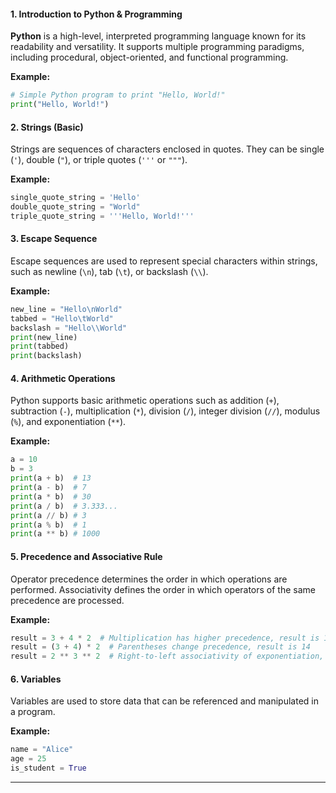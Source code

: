 #### 1. Introduction to Python & Programming
**Python** is a high-level, interpreted programming language known for its readability and versatility. It supports multiple programming paradigms, including procedural, object-oriented, and functional programming.

**Example:**
```python
# Simple Python program to print "Hello, World!"
print("Hello, World!")
```

#### 2. Strings (Basic)
Strings are sequences of characters enclosed in quotes. They can be single (`'`), double (`"`), or triple quotes (`'''` or `"""`).

**Example:**
```python
single_quote_string = 'Hello'
double_quote_string = "World"
triple_quote_string = '''Hello, World!'''
```

#### 3. Escape Sequence
Escape sequences are used to represent special characters within strings, such as newline (`\n`), tab (`\t`), or backslash (`\\`).

**Example:**
```python
new_line = "Hello\nWorld"
tabbed = "Hello\tWorld"
backslash = "Hello\\World"
print(new_line)
print(tabbed)
print(backslash)
```

#### 4. Arithmetic Operations
Python supports basic arithmetic operations such as addition (`+`), subtraction (`-`), multiplication (`*`), division (`/`), integer division (`//`), modulus (`%`), and exponentiation (`**`).

**Example:**
```python
a = 10
b = 3
print(a + b)  # 13
print(a - b)  # 7
print(a * b)  # 30
print(a / b)  # 3.333...
print(a // b) # 3
print(a % b)  # 1
print(a ** b) # 1000
```

#### 5. Precedence and Associative Rule
Operator precedence determines the order in which operations are performed. Associativity defines the order in which operators of the same precedence are processed.

**Example:**
```python
result = 3 + 4 * 2  # Multiplication has higher precedence, result is 11
result = (3 + 4) * 2  # Parentheses change precedence, result is 14
result = 2 ** 3 ** 2  # Right-to-left associativity of exponentiation, result is 512
```

#### 6. Variables
Variables are used to store data that can be referenced and manipulated in a program.

**Example:**
```python
name = "Alice"
age = 25
is_student = True
```

---
